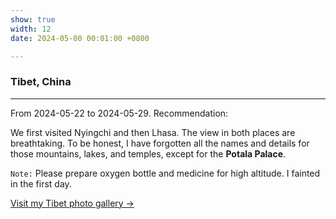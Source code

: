 ```yaml
---
show: true
width: 12
date: 2024-05-00 00:01:00 +0800

---
```


<div class="p-4">
    <h3>Tibet, China</h3>
    <hr />
    <p>
        From 2024-05-22 to 2024-05-29. Recommendation: <i class="fas fa-star"></i><i class="fas fa-star"></i><i class="fas fa-star"></i><i class="fas fa-star"></i><i class="far fa-star"></i>
    </p>
    <p>
        We first visited Nyingchi and then Lhasa. The view in both places are breathtaking. To be honest, I have forgotten all the names and details for those mountains, lakes, and temples, except for the <strong>Potala Palace</strong>.
    </p>
    <p>
        <code>Note:</code> Please prepare oxygen bottle and medicine for high altitude. I fainted in the first day. 
    </p>
    <p>
        <a href="/gallery/2024-05-xizang" class="text-blue-500 hover:text-blue-700">Visit my Tibet photo gallery →</a>
    </p>
</div>